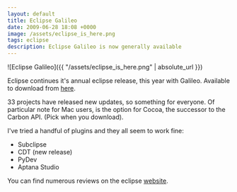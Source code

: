 ```yaml
---
layout: default
title: Eclipse Galileo
date: 2009-06-28 18:08 +0000
image: /assets/eclipse_is_here.png
tags: eclipse
description: Eclipse Galileo is now generally available
---
```


![Eclipse Galileo]({{ "/assets/eclipse_is_here.png" | absolute_url }})

Eclipse continues it's annual eclipse release, this year with Galileo. Available
to download from [here](http://www.eclipse.org/downloads/).  
  
33 projects have released new updates, so something for everyone. Of
particular note for Mac users, is the option for Cocoa, the successor to
the Carbon API. (Pick when you download).  

I've tried a handful of plugins and they all seem to work fine:

-   Subclipse
-   CDT (new release)
-   PyDev
-   Aptana Studio

You can find numerous reviews on the eclipse
[website](http://www.eclipse.org/galileo/blogathon/reviews.php).